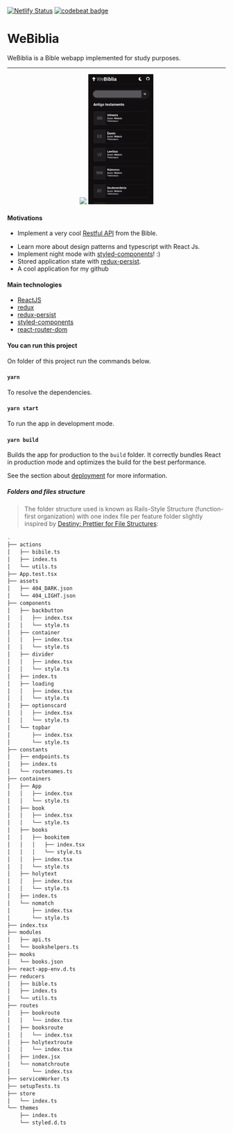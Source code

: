[![Netlify Status](https://api.netlify.com/api/v1/badges/70e8c99f-5170-49c6-bae2-f9c7bf7f6c11/deploy-status)](https://app.netlify.com/sites/webiblia/deploys)
[![codebeat badge](https://codebeat.co/badges/16e882f6-2f62-44be-a290-0027f2542748)](https://codebeat.co/projects/github-com-luciohenrique512-webiblia-master)

# WeBiblia

WeBiblia is a Bible webapp implemented for study purposes.

***

<div align="center">
  <img  height="300" src="/preview/desktop.gif">
  <img  height="300" src="/preview/mobile.gif">
</div>

#### Motivations

- Implement a very cool [Restful API](https://bibleapi.co/) from the Bible.

* Learn more about design patterns and typescript with React Js.
* Implement night mode with [styled-components](https://styled-components.com/)! :)
* Stored application state with [redux-persist](https://www.npmjs.com/package/redux-persist).
* A cool application for my github


#### Main technologies

* [ReactJS](https://pt-br.reactjs.org/)
* [redux](https://redux.js.org/)
* [redux-persist](https://www.npmjs.com/package/redux-persist)
* [styled-components](https://styled-components.com/)
* [react-router-dom](https://reactrouter.com/web/guides/quick-start)


#### You can run this project

On folder of this project run the commands below.

#### `yarn`

To resolve the dependencies.

#### `yarn start`

To run the app in development mode.

#### `yarn build`

Builds the app for production to the `build` folder.
It correctly bundles React in production mode and optimizes the build for the best performance.

See the section about [deployment](https://create-react-app.dev/docs/deployment/) for more information.

##### Folders and files structure

> The folder structure used is known as Rails-Style Structure (function-first organization) with one index file per feature folder slightly inspired by [Destiny: Prettier for File Structures](https://github.com/benawad/destiny):

```bash
.
├── actions
│   ├── bibile.ts
│   ├── index.ts
│   └── utils.ts
├── App.test.tsx
├── assets
│   ├── 404_DARK.json
│   └── 404_LIGHT.json
├── components
│   ├── backbutton
│   │   ├── index.tsx
│   │   └── style.ts
│   ├── container
│   │   ├── index.tsx
│   │   └── style.ts
│   ├── divider
│   │   ├── index.tsx
│   │   └── style.ts
│   ├── index.ts
│   ├── loading
│   │   ├── index.tsx
│   │   └── style.ts
│   ├── optionscard
│   │   ├── index.tsx
│   │   └── style.ts
│   └── topbar
│       ├── index.tsx
│       └── style.ts
├── constants
│   ├── endpoints.ts
│   ├── index.ts
│   └── routenames.ts
├── containers
│   ├── App
│   │   ├── index.tsx
│   │   └── style.ts
│   ├── book
│   │   ├── index.tsx
│   │   └── style.ts
│   ├── books
│   │   ├── bookitem
│   │   │   ├── index.tsx
│   │   │   └── style.ts
│   │   ├── index.tsx
│   │   └── style.ts
│   ├── holytext
│   │   ├── index.tsx
│   │   └── style.ts
│   ├── index.ts
│   └── nomatch
│       ├── index.tsx
│       └── style.ts
├── index.tsx
├── modules
│   ├── api.ts
│   └── bookshelpers.ts
├── mooks
│   └── books.json
├── react-app-env.d.ts
├── reducers
│   ├── bible.ts
│   ├── index.ts
│   └── utils.ts
├── routes
│   ├── bookroute
│   │   └── index.tsx
│   ├── booksroute
│   │   └── index.tsx
│   ├── holytextroute
│   │   └── index.tsx
│   ├── index.jsx
│   └── nomatchroute
│       └── index.tsx
├── serviceWorker.ts
├── setupTests.ts
├── store
│   └── index.ts
└── themes
    ├── index.ts
    └── styled.d.ts

```
